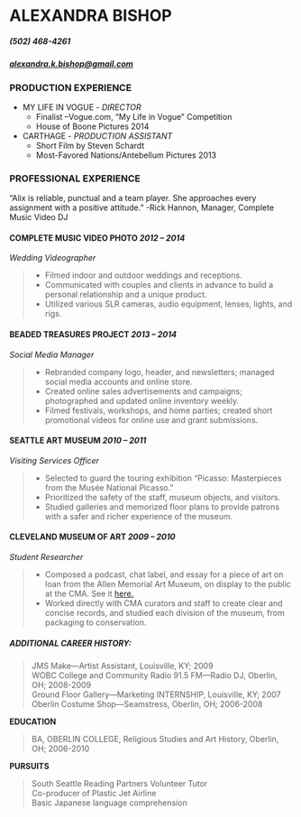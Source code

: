 ALEXANDRA BISHOP
================
##### (502) 468-4261
##### alexandra.k.bishop@gmail.com

### PRODUCTION EXPERIENCE
 
* MY LIFE IN VOGUE - *DIRECTOR* 
    * Finalist –Vogue.com, “My Life in Vogue” Competition
    * House of Boone Pictures 2014
* CARTHAGE - *PRODUCTION ASSISTANT*
    * Short Film by Steven Schardt 
    * Most-Favored Nations/Antebellum Pictures 2013 
 
### PROFESSIONAL EXPERIENCE
 “Alix is reliable, punctual and a team player. She approaches every assignment with a positive attitude.”    -Rick Hannon, Manager, Complete Music Video DJ   

#### COMPLETE MUSIC VIDEO PHOTO _2012 – 2014_
*Wedding Videographer*
> * Filmed indoor and outdoor weddings and receptions.  
> * Communicated with couples and clients in advance to build a personal relationship and a unique product.
> * Utilized various SLR cameras, audio equipment, lenses, lights, and rigs.   
  
#### BEADED TREASURES PROJECT _2013 – 2014_
*Social Media Manager*
> * Rebranded company logo, header, and newsletters; managed social media accounts and online store.
> * Created online sales advertisements and campaigns; photographed and updated online inventory weekly.
> * Filmed festivals, workshops, and home parties; created short promotional videos for online use and grant submissions.   

#### SEATTLE ART MUSEUM _2010 – 2011_
*Visiting Services Officer*
> * Selected to guard the touring exhibition “Picasso: Masterpieces from the Musée National Picasso.”
> * Prioritized the safety of the staff, museum objects, and visitors.
> * Studied galleries and memorized floor plans to provide patrons with a safer and richer experience of the museum.  

#### CLEVELAND MUSEUM OF ART _2009 – 2010_
*Student Researcher*
> * Composed a podcast, chat label, and essay for a piece of art on loan from the Allen Memorial Art Museum, on display to the public at the CMA. See it [here.](http://www.clevelandart.org/art/behind-the-scenes/featured-gallery-installation/beyond-oberlin/allegory-of-poverty/ "Podcast")
> * Worked directly with CMA curators and staff to create clear and concise records, and studied each division of the museum, from packaging to conservation.  

##### ADDITIONAL CAREER HISTORY:
> JMS Make—Artist Assistant, Louisville, KY; 2009   
> WOBC College and Community Radio 91.5 FM—Radio DJ, Oberlin, OH; 2008-2009   
> Ground Floor Gallery—Marketing INTERNSHIP, Louisville, KY; 2007   
> Oberlin Costume Shop—Seamstress, Oberlin, OH; 2006-2008   

**EDUCATION**
> BA, OBERLIN COLLEGE, Religious Studies and Art History, Oberlin, OH; 2006-2010

**PURSUITS**
> South Seattle Reading Partners Volunteer Tutor   
> Co-producer of Plastic Jet Airline   
> Basic Japanese language comprehension
